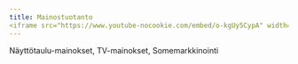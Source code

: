 ```yaml
---
title: Mainostuotanto
<iframe src="https://www.youtube-nocookie.com/embed/o-kgUy5CypA" width="1920" height="1080" frameborder="0" allow="autoplay; fullscreen" allowfullscreen data-uk-responsive></iframe>
---
```

Näyttötaulu-mainokset, TV-mainokset, Somemarkkinointi
